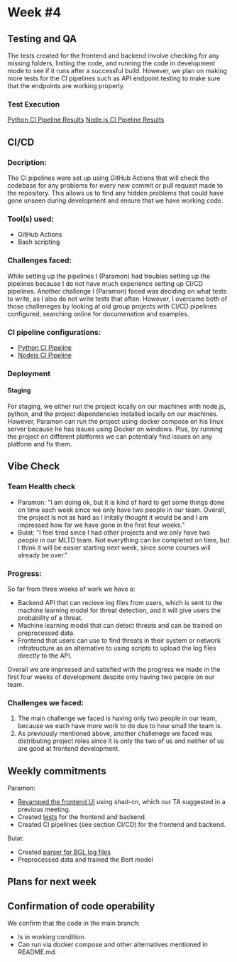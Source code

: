 # Week #4

## Testing and QA
The tests created for the frontend and backend involve checking for any missing folders, liniting the code, and running the code in development mode to see if it runs after a successful build.
However, we plan on making more tests for the CI pipelines such as API endpoint testing to make sure that the endpoints are working properly.

### Test Execution
[Python CI Pipeline Results](https://github.com/IU-Capstone-Project-2025/MLTD/actions/runs/16017212438)
[Node.js CI Pipeline Results](https://github.com/IU-Capstone-Project-2025/MLTD/actions/runs/16017212442)

## CI/CD
### Decription:
The CI pipelines were set up using GitHub Actions that will check the codebase for any problems for every new commit or pull request made to the repository.
This allows us to find any hidden problems that could have gone unseen during development and ensure that we have working code.

### Tool(s) used:
- GitHub Actions
- Bash scripting

### Challenges faced:
While setting up the pipelines I (Paramon) had troubles setting up the pipelines because I do not have much experience setting up CI/CD pipelines.
Another challenge I (Paramon) faced was deciding on what tests to write, as I also do not write tests that often.
However, I overcame both of those challeneges by looking at old group projects with CI/CD pipelines configured, searching online for documenation and examples.

### CI pipeline configurations:
  - [Python CI Pipeline](https://github.com/IU-Capstone-Project-2025/MLTD/blob/main/.github/workflows/python-ci.yml)
  - [Nodejs CI Pipeline](https://github.com/IU-Capstone-Project-2025/MLTD/blob/main/.github/workflows/node.js.yml)

### Deployment
#### Staging
For staging, we either run the project locally on our machines with node.js, python, and the project dependencies installed locally on our machines.
However, Paramon can run the project using docker compose on his linux server because he has issues using Docker on windows. Plus, by running the project on different platforms we can potentialy find issues on any platform and fix them.

## Vibe Check

### Team Health check
- Paramon: "I am doing ok, but it is kind of hard to get some things done on time each week since we only have two people in our team. Overall, the project is not as hard as I initally thought it would be and I am impressed how far we have gone in the first four weeks."
- Bulat: "I feel tired since I had other projects and we only have two people in our MLTD team. Not everything can be completed on time, but I think it will be easier starting next week, since some courses will already be over."

### Progress:
So far from three weeks of work we have a:
- Backend API that can recieve log files from users, which is sent to the machine learning model for threat detection, and it will give users the probability of a threat.
- Machine learning model that can detect threats and can be trained on preprocessed data.
- Frontend that users can use to find threats in their system or network infratructure as an alternative to using scripts to upload the log files directly to the API.

Overall we are impressed and satisfied with the progress we made in the first four weeks of development despite only having two people on our team.

### Challenges we faced:
1. The main challenge we faced is having only two people in our team, because we each have more work to do due to how small the team is.
2. As previously mentioned above, another challenege we faced was distributing project roles since it is only the two of us and neither of us are good at frontend development.

## Weekly commitments

Paramon:
- [Revamped the frontend UI](https://github.com/IU-Capstone-Project-2025/MLTD/commit/86ca789cb8076a4a1d91826a634d56db52e3e613) using shad-cn, which our TA suggested in a previous meeting.
- Created [tests](https://github.com/IU-Capstone-Project-2025/MLTD/commit/a5571c70dea95cf55aa594e0e1539dee58b082e6) for the frontend and backend.
- Created CI pipelines (see section CI/CD) for the frontend and backend.

Bulat:
- Created [parser for BGL log files](https://github.com/IU-Capstone-Project-2025/MLTD/commit/eb1c83527dd6acde6181298c0b95713614477282)
- Preprocessed data and trained the Bert model
## Plans for next week

## Confirmation of code operability
We confirm that the code in the main branch:
- Is in working condition.
- Can run via docker compose and other alternatives mentioned in README.md.
  
